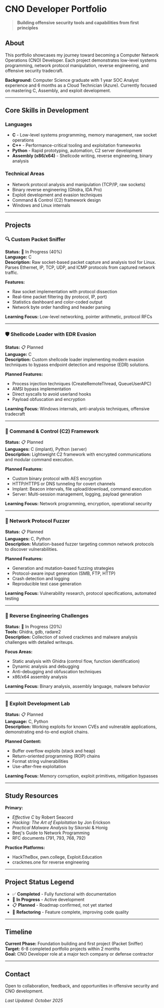 # CNO Developer Portfolio

> **Building offensive security tools and capabilities from first principles**

## About

This portfolio showcases my journey toward becoming a Computer Network Operations (CNO) Developer. Each project demonstrates low-level systems programming, network protocol manipulation, reverse engineering, and offensive security tradecraft.

**Background:** Computer Science graduate with 1 year SOC Analyst experience and 6 months as a Cloud Technician (Azure). Currently focused on mastering C, Assembly, and exploit development.

---

## Core Skills in Development

### Languages
- **C** - Low-level systems programming, memory management, raw socket operations
- **C++** - Performance-critical tooling and exploitation frameworks
- **Python** - Rapid prototyping, automation, C2 server development
- **Assembly (x86/x64)** - Shellcode writing, reverse engineering, binary analysis

### Technical Areas
- Network protocol analysis and manipulation (TCP/IP, raw sockets)
- Binary reverse engineering (Ghidra, IDA Pro)
- Exploit development and evasion techniques
- Command & Control (C2) framework design
- Windows and Linux internals

---

## Projects

### 🔍 Custom Packet Sniffer
**Status:** 🚧 In Progress (40%)  
**Language:** C  
**Description:** Raw socket-based packet capture and analysis tool for Linux. Parses Ethernet, IP, TCP, UDP, and ICMP protocols from captured network traffic.

**Features:**
- Raw socket implementation with protocol dissection
- Real-time packet filtering (by protocol, IP, port)
- Statistics dashboard and color-coded output
- Network byte order handling and header parsing

**Learning Focus:** Low-level networking, pointer arithmetic, protocol RFCs

---

### 🛡️ Shellcode Loader with EDR Evasion
**Status:** 📋 Planned  
**Language:** C  
**Description:** Custom shellcode loader implementing modern evasion techniques to bypass endpoint detection and response (EDR) solutions.

**Planned Features:**
- Process injection techniques (CreateRemoteThread, QueueUserAPC)
- AMSI bypass implementation
- Direct syscalls to avoid userland hooks
- Payload obfuscation and encryption

**Learning Focus:** Windows internals, anti-analysis techniques, offensive tradecraft

---

### 🎯 Command & Control (C2) Framework
**Status:** 📋 Planned  
**Languages:** C (implant), Python (server)  
**Description:** Lightweight C2 framework with encrypted communications and modular command execution.

**Planned Features:**
- Custom binary protocol with AES encryption
- HTTP/HTTPS or DNS tunneling for covert channels
- Implant: Beacon intervals, file upload/download, command execution
- Server: Multi-session management, logging, payload generation

**Learning Focus:** Network programming, encryption, operational security

---

### 🔬 Network Protocol Fuzzer
**Status:** 📋 Planned  
**Languages:** C, Python  
**Description:** Mutation-based fuzzer targeting common network protocols to discover vulnerabilities.

**Planned Features:**
- Generation and mutation-based fuzzing strategies
- Protocol-aware input generation (SMB, FTP, HTTP)
- Crash detection and logging
- Reproducible test case generation

**Learning Focus:** Vulnerability research, protocol specifications, automated testing

---

### 🧩 Reverse Engineering Challenges
**Status:** 🚧 In Progress (20%)  
**Tools:** Ghidra, gdb, radare2  
**Description:** Collection of solved crackmes and malware analysis challenges with detailed writeups.

**Focus Areas:**
- Static analysis with Ghidra (control flow, function identification)
- Dynamic analysis and debugging
- Anti-debugging and obfuscation techniques
- x86/x64 assembly analysis

**Learning Focus:** Binary analysis, assembly language, malware behavior

---

### 🔐 Exploit Development Lab
**Status:** 📋 Planned  
**Language:** C, Python  
**Description:** Working exploits for known CVEs and vulnerable applications, demonstrating end-to-end exploit chains.

**Planned Content:**
- Buffer overflow exploits (stack and heap)
- Return-oriented programming (ROP) chains
- Format string vulnerabilities
- Use-after-free exploitation

**Learning Focus:** Memory corruption, exploit primitives, mitigation bypasses

---

## Study Resources

**Primary:**
- *Effective C* by Robert Seacord
- *Hacking: The Art of Exploitation* by Jon Erickson
- *Practical Malware Analysis* by Sikorski & Honig
- Beej's Guide to Network Programming
- RFC documents (791, 793, 768, 792)

**Practice Platforms:**
- HackTheBox, pwn.college, Exploit.Education
- crackmes.one for reverse engineering

---

## Project Status Legend

- ✅ **Completed** - Fully functional with documentation
- 🚧 **In Progress** - Active development
- 📋 **Planned** - Roadmap confirmed, not yet started
- 🔄 **Refactoring** - Feature complete, improving code quality

---

## Timeline

**Current Phase:** Foundation building and first project (Packet Sniffer)  
**Target:** 6-8 completed portfolio projects within 2 months  
**Goal:** CNO Developer role at a major tech company or defense contractor

---

## Contact

Open to collaboration, feedback, and opportunities in offensive security and CNO development.

*Last Updated: October 2025*